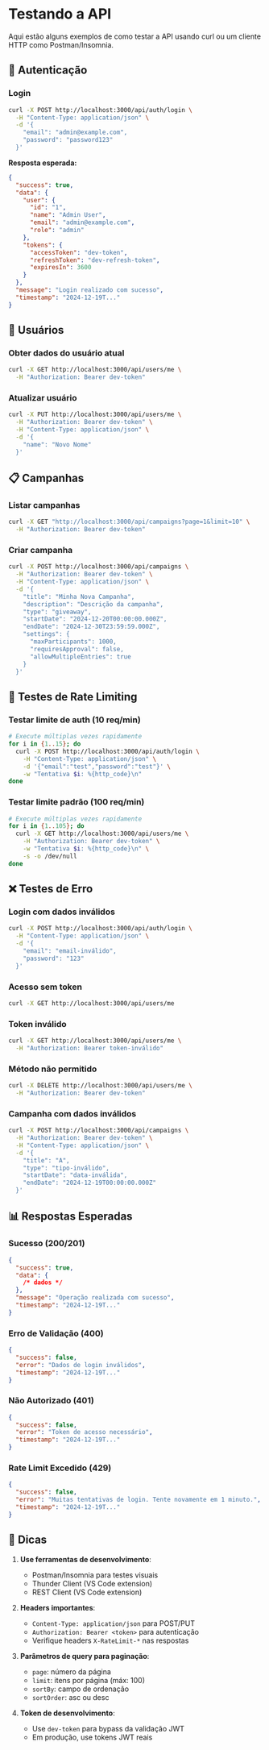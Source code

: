 # Testando a API

Aqui estão alguns exemplos de como testar a API usando curl ou um cliente HTTP como Postman/Insomnia.

## 🔐 Autenticação

### Login

```bash
curl -X POST http://localhost:3000/api/auth/login \
  -H "Content-Type: application/json" \
  -d '{
    "email": "admin@example.com",
    "password": "password123"
  }'
```

**Resposta esperada:**

```json
{
  "success": true,
  "data": {
    "user": {
      "id": "1",
      "name": "Admin User",
      "email": "admin@example.com",
      "role": "admin"
    },
    "tokens": {
      "accessToken": "dev-token",
      "refreshToken": "dev-refresh-token",
      "expiresIn": 3600
    }
  },
  "message": "Login realizado com sucesso",
  "timestamp": "2024-12-19T..."
}
```

## 👤 Usuários

### Obter dados do usuário atual

```bash
curl -X GET http://localhost:3000/api/users/me \
  -H "Authorization: Bearer dev-token"
```

### Atualizar usuário

```bash
curl -X PUT http://localhost:3000/api/users/me \
  -H "Authorization: Bearer dev-token" \
  -H "Content-Type: application/json" \
  -d '{
    "name": "Novo Nome"
  }'
```

## 📋 Campanhas

### Listar campanhas

```bash
curl -X GET "http://localhost:3000/api/campaigns?page=1&limit=10" \
  -H "Authorization: Bearer dev-token"
```

### Criar campanha

```bash
curl -X POST http://localhost:3000/api/campaigns \
  -H "Authorization: Bearer dev-token" \
  -H "Content-Type: application/json" \
  -d '{
    "title": "Minha Nova Campanha",
    "description": "Descrição da campanha",
    "type": "giveaway",
    "startDate": "2024-12-20T00:00:00.000Z",
    "endDate": "2024-12-30T23:59:59.000Z",
    "settings": {
      "maxParticipants": 1000,
      "requiresApproval": false,
      "allowMultipleEntries": true
    }
  }'
```

## 🧪 Testes de Rate Limiting

### Testar limite de auth (10 req/min)

```bash
# Execute múltiplas vezes rapidamente
for i in {1..15}; do
  curl -X POST http://localhost:3000/api/auth/login \
    -H "Content-Type: application/json" \
    -d '{"email":"test","password":"test"}' \
    -w "Tentativa $i: %{http_code}\n"
done
```

### Testar limite padrão (100 req/min)

```bash
# Execute múltiplas vezes rapidamente
for i in {1..105}; do
  curl -X GET http://localhost:3000/api/users/me \
    -H "Authorization: Bearer dev-token" \
    -w "Tentativa $i: %{http_code}\n" \
    -s -o /dev/null
done
```

## ❌ Testes de Erro

### Login com dados inválidos

```bash
curl -X POST http://localhost:3000/api/auth/login \
  -H "Content-Type: application/json" \
  -d '{
    "email": "email-inválido",
    "password": "123"
  }'
```

### Acesso sem token

```bash
curl -X GET http://localhost:3000/api/users/me
```

### Token inválido

```bash
curl -X GET http://localhost:3000/api/users/me \
  -H "Authorization: Bearer token-inválido"
```

### Método não permitido

```bash
curl -X DELETE http://localhost:3000/api/users/me \
  -H "Authorization: Bearer dev-token"
```

### Campanha com dados inválidos

```bash
curl -X POST http://localhost:3000/api/campaigns \
  -H "Authorization: Bearer dev-token" \
  -H "Content-Type: application/json" \
  -d '{
    "title": "A",
    "type": "tipo-inválido",
    "startDate": "data-inválida",
    "endDate": "2024-12-19T00:00:00.000Z"
  }'
```

## 📊 Respostas Esperadas

### Sucesso (200/201)

```json
{
  "success": true,
  "data": {
    /* dados */
  },
  "message": "Operação realizada com sucesso",
  "timestamp": "2024-12-19T..."
}
```

### Erro de Validação (400)

```json
{
  "success": false,
  "error": "Dados de login inválidos",
  "timestamp": "2024-12-19T..."
}
```

### Não Autorizado (401)

```json
{
  "success": false,
  "error": "Token de acesso necessário",
  "timestamp": "2024-12-19T..."
}
```

### Rate Limit Excedido (429)

```json
{
  "success": false,
  "error": "Muitas tentativas de login. Tente novamente em 1 minuto.",
  "timestamp": "2024-12-19T..."
}
```

## 🔧 Dicas

1. **Use ferramentas de desenvolvimento**:
   - Postman/Insomnia para testes visuais
   - Thunder Client (VS Code extension)
   - REST Client (VS Code extension)

2. **Headers importantes**:
   - `Content-Type: application/json` para POST/PUT
   - `Authorization: Bearer <token>` para autenticação
   - Verifique headers `X-RateLimit-*` nas respostas

3. **Parâmetros de query para paginação**:
   - `page`: número da página
   - `limit`: itens por página (máx: 100)
   - `sortBy`: campo de ordenação
   - `sortOrder`: asc ou desc

4. **Token de desenvolvimento**:
   - Use `dev-token` para bypass da validação JWT
   - Em produção, use tokens JWT reais
